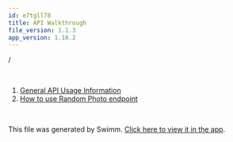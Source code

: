 ```yaml
---
id: e7tgll78
title: API Walkthrough
file_version: 1.1.3
app_version: 1.18.2
---
```


<!-- Intro - Do not remove this comment -->
/

<br/>

<!-- Steps - Do not remove this comment -->
1. [General API Usage Information](general-api-usage-information.4yd8zinx.sw.md)
2. [How to use Random Photo endpoint](how-to-use-random-photo-endpoint.gnzy2fm4.sw.md)


<br/>

This file was generated by Swimm. [Click here to view it in the app](https://app.swimm.io/repos/Z2l0aHViJTNBJTNBc3dpbW0tZGVtbyUzQSUzQXJvc3MtZ2lkZW9uLWFzdXJpb24=/playlists/e7tgll78).
